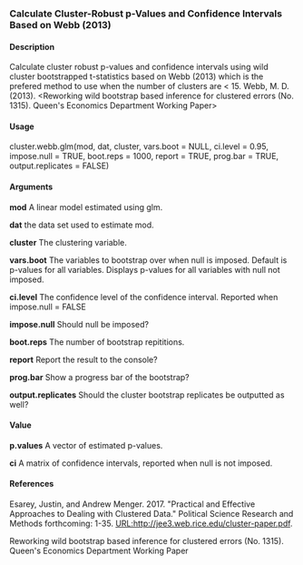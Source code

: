 ### Calculate Cluster-Robust p-Values and Confidence Intervals Based on Webb (2013)

#### Description
 Calculate cluster robust p-values and confidence intervals using wild cluster bootstrapped t-statistics based on Webb (2013) which is the prefered method to use when the number of clusters are < 15. Webb, M. D. (2013). <Reworking wild bootstrap based inference for clustered errors (No. 1315). Queen's Economics Department Working Paper>
 
#### Usage
cluster.webb.glm(mod, dat, cluster, vars.boot = NULL, 
ci.level = 0.95, impose.null = TRUE, boot.reps = 1000, 
report = TRUE, prog.bar = TRUE, output.replicates = FALSE) 



#### Arguments

  **mod** A linear model estimated using glm.
      
  **dat** the data set used to estimate mod.   
   
  **cluster** The clustering variable.    
  
  **vars.boot** The variables to bootstrap over when null is imposed. Default is p-values for all variables. Displays p-values for all variables with null not imposed.  
  
  **ci.level** The confidence level of the confidence interval. Reported when impose.null = FALSE
    
  **impose.null** Should null be imposed?  
  
  **boot.reps** The number of bootstrap repititions.  
  
  **report** Report the result to the console?  
  
  **prog.bar** Show a progress bar of the bootstrap?  
  
  **output.replicates** Should the cluster bootstrap replicates be outputted as well?  



#### Value

**p.values** A vector of estimated p-values.
	
**ci** A matrix of confidence intervals, reported when null is not imposed.


#### References
	
Esarey, Justin, and Andrew Menger. 2017. "Practical and Effective Approaches to Dealing with Clustered Data." Political Science Research and Methods forthcoming: 1-35. <URL:http://jee3.web.rice.edu/cluster-paper.pdf>.  
	
Reworking wild bootstrap based inference for clustered errors (No. 1315). Queen's Economics Department Working Paper
	
